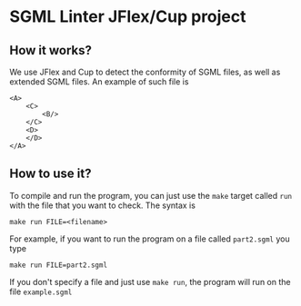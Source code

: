 # SGML Linter JFlex/Cup project

## How it works?
We use JFlex and Cup to detect the conformity of SGML files, as well as extended SGML files.
An example of such file is
```
<A>
	<C>
		<B/>
	</C>
	<D>
	</D>
</A>
```

## How to use it?
To compile and run the program, you can just use the `make` target called `run` with the file that you want to check.
The syntax is
```
make run FILE=<filename>
```
For example, if you want to run the program on a file called `part2.sgml` you type
```
make run FILE=part2.sgml
```
If you don't specify a file and just use `make run`, the program will run on the file `example.sgml`
